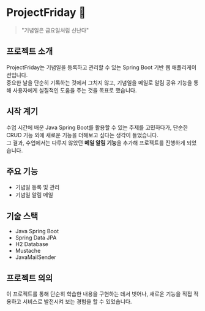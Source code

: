 # ProjectFriday 🎉  
> "기념일은 금요일처럼 신난다"

## 프로젝트 소개
ProjectFriday는 기념일을 등록하고 관리할 수 있는 Spring Boot 기반 웹 애플리케이션입니다.  
중요한 날을 단순히 기록하는 것에서 그치지 않고, 기념일을 메일로 알림 공유 기능을 통해 사용자에게 실질적인 도움을 주는 것을 목표로 했습니다.

## 시작 계기
수업 시간에 배운 Java Spring Boot를 활용할 수 있는 주제를 고민하다가, 단순한 CRUD 기능 외에 새로운 기능을 더해보고 싶다는 생각이 들었습니다.  
그 결과, 수업에서는 다루지 않았던 **메일 알림 기능**을 추가해 프로젝트를 진행하게 되었습니다.  

## 주요 기능
- 기념일 등록 및 관리
- 기념일 알림 메일

## 기술 스택
- Java Spring Boot  
- Spring Data JPA
- H2 Database
- Mustache
- JavaMailSender  

## 프로젝트 의의
이 프로젝트를 통해 단순히 학습한 내용을 구현하는 데서 벗어나, 새로운 기능을 직접 적용하고 서비스로 발전시켜 보는 경험을 할 수 있었습니다.  
